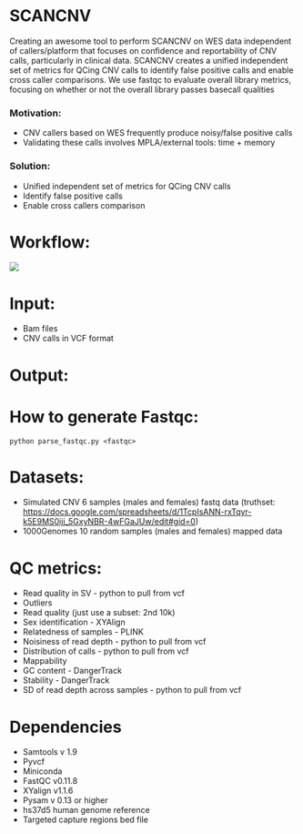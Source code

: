 # SCANCNV

Creating an awesome tool to perform SCANCNV on WES data independent of callers/platform that focuses on confidence and reportability of CNV calls, particularly in clinical data.
SCANCNV creates a unified independent set of metrics for QCing CNV calls to identify false positive calls and enable cross caller comparisons.
We use fastqc to evaluate overall library metrics, focusing on whether or not the overall library passes basecall qualities
### Motivation:
* CNV callers based on WES frequently produce noisy/false positive calls
* Validating these calls involves MPLA/external tools: time + memory 
### Solution: 
* Unified independent set of metrics for QCing CNV calls
* Identify false positive calls 
* Enable cross callers comparison 
# Workflow:
![](https://github.com/NCBI-Codeathons/CNV_QC/raw/master/workflow_new.png)

# Input:
* Bam files
* CNV calls in VCF format
# Output: 

# How to generate Fastqc:
```
python parse_fastqc.py <fastqc> 
```

# Datasets:
* Simulated CNV 6 samples (males and females) fastq data (truthset: https://docs.google.com/spreadsheets/d/1TcpIsANN-rxTqyr-k5E9MS0ijj_5GxyNBR-4wFGaJUw/edit#gid=0)
* 1000Genomes 10 random samples (males and females) mapped data

# QC metrics:
* Read quality in SV - python to pull from vcf
* Outliers 
* Read quality (just use a subset: 2nd 10k)
* Sex identification - XYAlign
* Relatedness of samples - PLINK
* Noisiness of read depth - python to pull from vcf
* Distribution of calls - python to pull from vcf
* Mappability
* GC content - DangerTrack
* Stability - DangerTrack
* SD of read depth across samples - python to pull from vcf


# Dependencies
* Samtools v 1.9
* Pyvcf
* Miniconda
* FastQC v0.11.8
* XYalign v1.1.6
* Pysam v 0.13 or higher
* hs37d5 human genome reference
* Targeted capture regions bed file
